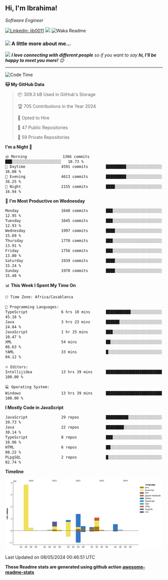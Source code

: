 <h2>Hi, I'm Ibrahima! </h2>
<p><em>Software Engineer 
</em></p>


[![Linkedin: iib0011](https://img.shields.io/badge/-iib0011-blue?style=flat-square&logo=Linkedin&logoColor=white&link=https://www.linkedin.com/in/iib0011/)](https://www.linkedin.com/in/iib0011/)
![](https://visitor-badge.glitch.me/badge?page_id=iib0011)
![Waka Readme](https://github.com/iib0011/iib0011/workflows/Waka%20Readme/badge.svg)


### <img src="https://media.giphy.com/media/VgCDAzcKvsR6OM0uWg/giphy.gif" width="50"> A little more about me...  


<img src="https://media.giphy.com/media/LnQjpWaON8nhr21vNW/giphy.gif" width="60"> <em><b>I love connecting with different people</b> so if you want to say <b>hi, I'll be happy to meet you more!</b> 😊</em>

---
<!--START_SECTION:waka-->
![Code Time](http://img.shields.io/badge/Code%20Time-3%2C298%20hrs%2050%20mins-blue)

**🐱 My GitHub Data** 

> 📦 309.3 kB Used in GitHub's Storage 
 > 
> 🏆 705 Contributions in the Year 2024
 > 
> 💼 Opted to Hire
 > 
> 📜 47 Public Repositories 
 > 
> 🔑 59 Private Repositories 
 > 
**I'm a Night 🦉** 

```text
🌞 Morning                1366 commits        ███░░░░░░░░░░░░░░░░░░░░░░   10.73 % 
🌆 Daytime                4591 commits        █████████░░░░░░░░░░░░░░░░   36.08 % 
🌃 Evening                4613 commits        █████████░░░░░░░░░░░░░░░░   36.25 % 
🌙 Night                  2155 commits        ████░░░░░░░░░░░░░░░░░░░░░   16.94 % 
```
📅 **I'm Most Productive on Wednesday** 

```text
Monday                   1648 commits        ███░░░░░░░░░░░░░░░░░░░░░░   12.95 % 
Tuesday                  1645 commits        ███░░░░░░░░░░░░░░░░░░░░░░   12.93 % 
Wednesday                1997 commits        ████░░░░░░░░░░░░░░░░░░░░░   15.69 % 
Thursday                 1770 commits        ███░░░░░░░░░░░░░░░░░░░░░░   13.91 % 
Friday                   1756 commits        ███░░░░░░░░░░░░░░░░░░░░░░   13.80 % 
Saturday                 1939 commits        ████░░░░░░░░░░░░░░░░░░░░░   15.24 % 
Sunday                   1970 commits        ████░░░░░░░░░░░░░░░░░░░░░   15.48 % 
```


📊 **This Week I Spent My Time On** 

```text
🕑︎ Time Zone: Africa/Casablanca

💬 Programming Languages: 
TypeScript               6 hrs 10 mins       ███████████░░░░░░░░░░░░░░   45.18 % 
Java                     3 hrs 23 mins       ██████░░░░░░░░░░░░░░░░░░░   24.84 % 
JavaScript               1 hr 25 mins        ███░░░░░░░░░░░░░░░░░░░░░░   10.47 % 
XML                      54 mins             ██░░░░░░░░░░░░░░░░░░░░░░░   06.63 % 
YAML                     33 mins             █░░░░░░░░░░░░░░░░░░░░░░░░   04.12 % 

🔥 Editors: 
Intellijidea             13 hrs 39 mins      █████████████████████████   100.00 % 

💻 Operating System: 
Windows                  13 hrs 39 mins      █████████████████████████   100.00 % 
```

**I Mostly Code in JavaScript** 

```text
JavaScript               29 repos            ██████████░░░░░░░░░░░░░░░   39.73 % 
Java                     22 repos            ████████░░░░░░░░░░░░░░░░░   30.14 % 
TypeScript               8 repos             ███░░░░░░░░░░░░░░░░░░░░░░   10.96 % 
HTML                     6 repos             ██░░░░░░░░░░░░░░░░░░░░░░░   08.22 % 
PLpgSQL                  2 repos             █░░░░░░░░░░░░░░░░░░░░░░░░   02.74 % 
```



**Timeline**

![Lines of Code chart](https://raw.githubusercontent.com/iib0011/iib0011/master/assets/bar_graph.png)


 Last Updated on 08/05/2024 00:46:51 UTC
<!--END_SECTION:waka-->

**These Readme stats are generated using github action [awesome-readme-stats](https://github.com/iib0011/waka-readme-stats)**
